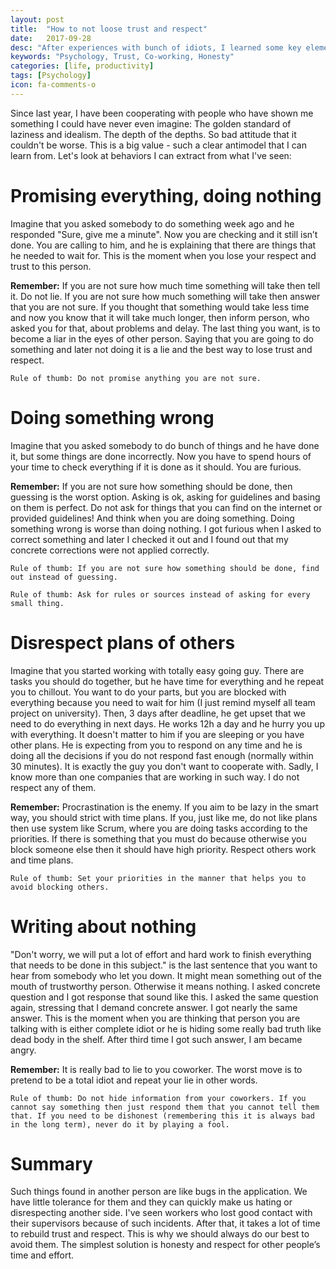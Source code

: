 ```yaml
---
layout: post
title:  "How to not loose trust and respect"
date:   2017-09-28
desc: "After experiences with bunch of idiots, I learned some key elements that destroy trust and respect."
keywords: "Psychology, Trust, Co-working, Honesty"
categories: [life, productivity]
tags: [Psychology]
icon: fa-comments-o
---
```


Since last year, I have been cooperating with people who have shown me something I could have never even imagine:
The golden standard of laziness and idealism. The depth of the depths. So bad attitude that it couldn't be worse.
This is a big value - such a clear antimodel that I can learn from. Let's look at behaviors I can extract from
what I've seen:

# Promising everything, doing nothing

Imagine that you asked somebody to do something week ago and he responded "Sure, give me a minute".
Now you are checking and it still isn’t done. You are calling to him, and he is explaining that there are things
that he needed to wait for. This is the moment when you lose your respect and trust to this person.

**Remember:** If you are not sure how much time something will take then tell it. Do not lie.
If you are not sure how much something will take then answer that you are not sure.
If you thought that something would take less time and now you know that it will take much
longer, then inform person, who asked you for that, about problems and delay.
The last thing you want, is to become a liar in the eyes of other person.
Saying that you are going to do something and later not doing it is a lie and the best way to lose trust and respect.

    Rule of thumb: Do not promise anything you are not sure.

# Doing something wrong

Imagine that you asked somebody to do bunch of things and he have done it, but some things are done incorrectly.
Now you have to spend hours of your time to check everything if it is done as it should. You are furious.

**Remember:** If you are not sure how something should be done, then guessing is the worst option.
Asking is ok, asking for guidelines and basing on them is perfect. Do not ask for things that you can find on the
internet or provided guidelines! And think when you are doing something. Doing something wrong is worse than doing
nothing. I got furious when I asked to correct something and later I checked it out and I found out that my concrete
corrections were not applied correctly.

```
Rule of thumb: If you are not sure how something should be done, find out instead of guessing.
```
```
Rule of thumb: Ask for rules or sources instead of asking for every small thing.
```

# Disrespect plans of others

Imagine that you started working with totally easy going guy. There are tasks you should do together, but he have
time for everything and he repeat you to chillout. You want to do your parts, but you are blocked with everything
because you need to wait for him (I just remind myself all team project on university). Then, 3 days after deadline,
he get upset that we need to do everything in next days. He works 12h a day and he hurry you up with everything.
It doesn't matter to him if you are sleeping or you have other plans. He is expecting from you to respond on any
time and he is doing all the decisions if you do not respond fast enough (normally within 30 minutes). It is exactly
the guy you don't want to cooperate with. Sadly, I know more than one companies that are working in such way.
I do not respect any of them.

**Remember:** Procrastination is the enemy. If you aim to be lazy in the smart way, you should strict with time plans.
If you, just like me, do not like plans then use system like Scrum, where you are doing tasks according to the priorities.
If there is something that you must do because otherwise you block someone else then it should have high priority.
Respect others work and time plans.

    Rule of thumb: Set your priorities in the manner that helps you to avoid blocking others.

# Writing about nothing

"Don't worry, we will put a lot of effort and hard work to finish everything that needs to be done in this subject."
is the last sentence that you want to hear from somebody who let you down. It might mean something out of the mouth of
trustworthy person. Otherwise it means nothing. I asked concrete question and I got response that sound like this.
I asked the same question again, stressing that I demand concrete answer. I got nearly the same answer.
This is the moment when you are thinking that person you are talking with is either complete idiot or he is hiding some
really bad truth like dead body in the shelf. After third time I got such answer, I am became angry.

**Remember:** It is really bad to lie to you coworker. The worst move is to pretend to be a total idiot and repeat your
lie in other words.

    Rule of thumb: Do not hide information from your coworkers. If you cannot say something then just respond them that you cannot tell them that. If you need to be dishonest (remembering this it is always bad in the long term), never do it by playing a fool.

# Summary

Such things found in another person are like bugs in the application. We have little tolerance for them and they can
quickly make us hating or disrespecting another side. I've seen workers who lost good contact with their supervisors
because of such incidents. After that, it takes a lot of time to rebuild trust and respect. This is why we should
always do our best to avoid them. The simplest solution is honesty and respect for other people’s time and effort.